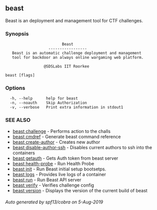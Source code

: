 ## beast

Beast is an deployment and management tool for CTF challenges.

### Synopsis


                             Beast
                       -----------------
       Beast is an automatic challenge deployment and management
       tool for backdoor an always online wargaming web platform.

                     @SDSLabs IIT Roorkee

```
beast [flags]
```

### Options

```
  -h, --help      help for beast
  -n, --noauth    Skip Authorization
  -v, --verbose   Print extra information in stdout1
```

### SEE ALSO

* [beast challenge](beast_challenge.md)	 - Performs action to the challs
* [beast cmdref](beast_cmdref.md)	 - Generate beast command reference
* [beast create-author](beast_create-author.md)	 - Creates new author
* [beast disable-author-ssh](beast_disable-author-ssh.md)	 - Disables current authors to ssh into the containers
* [beast getauth](beast_getauth.md)	 - Gets Auth token from beast server
* [beast health-probe](beast_health-probe.md)	 - Run Health Probe
* [beast init](beast_init.md)	 - Run Beast initial setup bootsetps.
* [beast logs](beast_logs.md)	 - Provides live logs of a container
* [beast run](beast_run.md)	 - Run Beast API server
* [beast verify](beast_verify.md)	 - Verifies challenge config
* [beast version](beast_version.md)	 - Displays the version of the current build of beast

###### Auto generated by spf13/cobra on 5-Aug-2019
